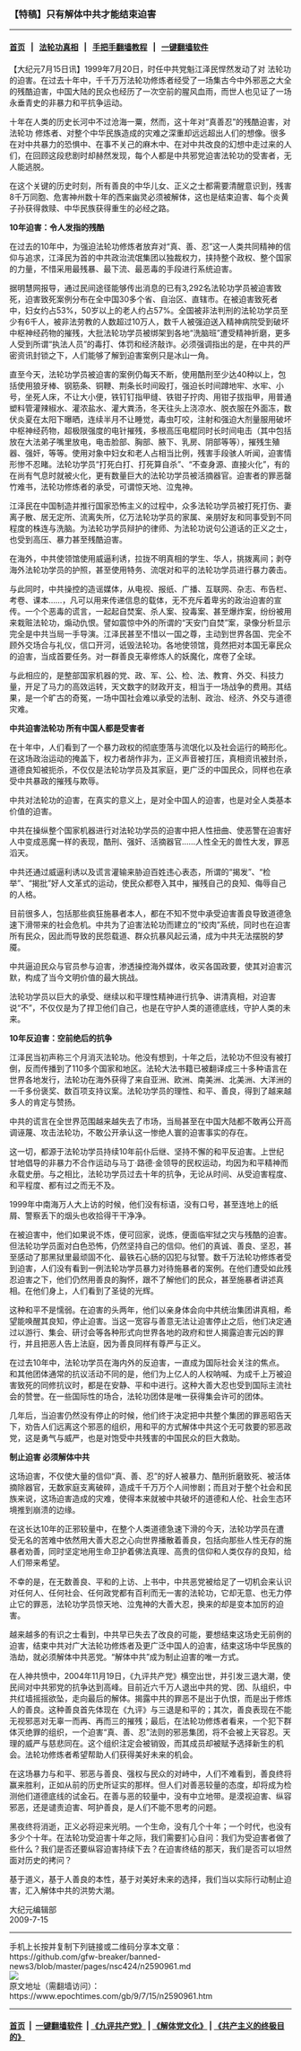 ### 【特稿】只有解体中共才能结束迫害
------------------------

#### [首页](https://github.com/gfw-breaker/banned-news3/blob/master/README.md) &nbsp;&nbsp;|&nbsp;&nbsp; [法轮功真相](https://github.com/begood0513/basic/blob/master/README.md)  &nbsp;&nbsp;|&nbsp;&nbsp; [手把手翻墙教程](https://github.com/gfw-breaker/guides/wiki)  &nbsp;&nbsp;|&nbsp;&nbsp; [一键翻墙软件](https://github.com/gfw-breaker/nogfw/blob/master/README.md)  



<div><p>
 【大纪元7月15日讯】1999年7月20日，时任中共党魁江泽民悍然发动了对
 <ok href="https://www.epochtimes.com/gb/tag/%E6%B3%95%E8%BD%AE%E5%8A%9F.html">
  法轮功
 </ok>
 的迫害。在过去十年中，千千万万法轮功修炼者经受了一场集古今中外邪恶之大全的残酷迫害，中国大陆的民众也经历了一次空前的腥风血雨，而世人也见证了一场永垂青史的非暴力和平抗争运动。
</p>
<p>
 十年在人类的历史长河中不过沧海一粟，然而，这十年对“真善忍”的残酷迫害，对
 <ok href="https://www.epochtimes.com/gb/tag/%E6%B3%95%E8%BD%AE%E5%8A%9F.html">
  法轮功
 </ok>
 修炼者、对整个中华民族造成的灾难之深重却远远超出人们的想像。很多在对中共暴力的恐惧中、在事不关己的麻木中、在对中共改良的幻想中走过来的人们，在回顾这段悲剧时却赫然发现，每个人都是中共邪党迫害法轮功的受害者，无人能逃脱。
</p>
<p>
 在这个关键的历史时刻，所有善良的中华儿女、正义之士都需要清醒意识到，残害8千万同胞、危害神州数十年的西来幽灵必须被解体，这也是结束迫害、每个炎黄子孙获得救赎、中华民族获得重生的必经之路。
</p>
<p>
 <b>
  10年迫害：令人发指的残酷
 </b>
</p>
<p>
 在过去的10年中，为强迫法轮功修炼者放弃对“真、善、忍”这一人类共同精神的信仰与追求，江泽民为首的中共政治流氓集团以独裁权力，挟持整个政权、整个国家的力量，不惜采用最残暴、最下流、最恶毒的手段进行系统迫害。
</p>
<p>
 据明慧网报导，通过民间途径能够传出消息的已有3,292名法轮功学员被迫害致死，迫害致死案例分布在全中国30多个省、自治区、直辖市。在被迫害致死者中，妇女约占53%，50岁以上的老人约占57%。全国被非法判刑的法轮功学员至少有6千人，被非法劳教的人数超过10万人，数千人被强迫送入精神病院受到破坏中枢神经药物的摧残，大批法轮功学员被绑架到各地“洗脑班”遭受精神折磨，更多人受到所谓“执法人员”的毒打、体罚和经济敲诈。必须强调指出的是，在中共的严密资讯封锁之下，人们能够了解到迫害案例只是冰山一角。
</p>
<p>
 直至今天，法轮功学员被迫害的案例仍每天不断，使用酷刑至少达40种以上，包括使用狼牙棒、钢筋条、铜鞭、荆条长时间殴打，强迫长时间蹲地牢、水牢、小号，坐死人床，不让大小便，铁钉钉指甲缝、铁钳子拧肉、用钳子拔指甲，用普通塑料管灌辣椒水、灌浓盐水、灌大粪汤，冬天往头上浇凉水、脱衣服在外面冻，数伏炎夏在太阳下曝晒，连续半月不让睡觉，毒虫叮咬，注射和强迫大剂量服用破坏中枢神经药物，超极限强度的电针摧残，多根高压电棍同时长时间电击（其中包括放在大法弟子嘴里放电，电击脸部、胸部、腋下、乳房、阴部等等），摧残生殖器、强奸，等等。使用对象中妇女和老人占相当比例，残害手段骇人听闻，迫害情形惨不忍睹。法轮功学员“打死白打、打死算自杀”、“不查身源、直接火化”，有的在尚有气息时就被火化，更有数量巨大的法轮功学员被活摘器官。迫害者的罪恶罄竹难书，法轮功修炼者的承受，可谓惊天地、泣鬼神。
</p>
<p>
 江泽民在中国制造并推行国家恐怖主义的过程中，众多法轮功学员被打死打伤、妻离子散、居无定所、流离失所，亿万法轮功学员的家属、亲朋好友和同事受到不同程度的株连与洗脑。为法轮功学员辩护的律师、为法轮功说句公道话的正义之士，也受到高压、暴力甚至残酷迫害。
</p>
<p>
 在海外，中共使领馆使用威逼利诱，拉拢不明真相的学生、华人，挑拨离间；剥夺海外法轮功学员的护照，甚至使用特务、流氓对和平的法轮功学员进行暴力袭击。
</p>
<p>
 与此同时，中共操控的造谣媒体，从电视、报纸、广播、互联网、杂志、布告栏、考卷、课本……，凡可以用来传递信息的载体，无不充斥着卑劣的政治迫害的宣传。一个个恶毒的谎言，一起起自焚案、杀人案、投毒案、甚至爆炸案，纷纷被用来栽赃法轮功，煽动仇恨。譬如震惊中外的所谓的“天安门自焚”案，录像分析显示完全是中共当局一手导演。江泽民甚至不惜以一国之尊，主动到世界各国、完全不顾外交场合与礼仪，信口开河，诋毁法轮功。各地使领馆，竟然把对本国无辜民众的迫害，当成首要任务。对一群善良无辜修炼人的妖魔化，席卷了全球。
</p>
<p>
 与此相应的，是整部国家机器的党、政、军、公、检、法、教育、外交、科技力量，开足了马力的高效运转，天文数字的财政开支，相当于一场战争的费用。其结果，是一个旷古的奇冤，一场中国社会难以承受的法制、政治、经济、外交与道德灾难。
</p>
<p>
 <b>
  中共迫害法轮功 所有中国人都是受害者
 </b>
</p>
<p>
 在十年中，人们看到了一个暴力政权的彻底堕落与流氓化以及社会运行的畸形化。在这场政治运动的掩盖下，权力者胡作非为，正义声音被打压，真相资讯被封杀，道德良知被扼杀，不仅仅是法轮功学员及其家庭，更广泛的中国民众，同样也在承受中共暴政的摧残与欺辱。
</p>
<p>
 中共对法轮功的迫害，在真实的意义上，是对全中国人的迫害，也是对全人类基本价值的迫害。
</p>
<p>
 中共在操纵整个国家机器进行对法轮功学员的迫害中把人性扭曲、使恶警在迫害好人中变成恶魔一样的表现，酷刑、强奸、活摘器官……人性全无的兽性大发，罪恶滔天。
</p>
<p>
 中共还通过威逼利诱以及谎言灌输来胁迫百姓违心表态，所谓的“揭发”、“检举”、“揭批”好人文革式的运动，使民众都卷入其中，摧残自己的良知、侮辱自己的人格。
</p>
<p>
 目前很多人，包括那些疯狂施暴者本人，都在不知不觉中承受迫害善良导致道德急速下滑带来的社会危机。中共为了迫害法轮功而建立的“绞肉”系统，同时也在迫害所有民众，因此而导致的民怨载道、群众抗暴风起云涌，成为中共无法摆脱的梦魇。
</p>
<p>
 中共逼迫民众与官员参与迫害，渗透操控海外媒体，收买各国政要，使其对迫害沉默，构成了当今文明价值的最大挑战。
</p>
<p>
 法轮功学员以巨大的承受、继续以和平理性精神进行抗争、讲清真相，对迫害说“不”，不仅仅是为了捍卫他们自己，也是在守护人类的道德底线，守护人类的未来。
</p>
<p>
 <b>
  10年反迫害：空前绝后的抗争
 </b>
</p>
<p>
 江泽民当初声称三个月消灭法轮功。他没有想到，十年之后，法轮功不但没有被打倒，反而传播到了110多个国家和地区。法轮大法书籍已被翻译成三十多种语言在世界各地发行，法轮功在海外获得了来自亚洲、欧洲、南美洲、北美洲、大洋洲的一千多份褒奖、数百项支持议案。法轮功学员的理性、和平、善良，得到了越来越多人的肯定与赞扬。
</p>
<p>
 中共的谎言在全世界范围越来越失去了市场，当局甚至在中国大陆都不敢再公开高调诬蔑、攻击法轮功，不敢公开承认这一惨绝人寰的迫害事实的存在。
</p>
<p>
 这一切，都源于法轮功学员持续10年前仆后继、坚持不懈的和平反迫害。上世纪甘地倡导的非暴力不合作运动与马丁‧路德‧金领导的民权运动，均因为和平精神而永载史册。与之相比，法轮功学员过去十年的抗争，无论从时间、从受迫害程度、和平程度、都有过之而无不及。
</p>
<p>
 1999年中南海万人大上访的时候，他们没有标语，没有口号，甚至连地上的纸屑、警察丢下的烟头也收拾得干干净净。
</p>
<p>
 在被迫害中，他们如果说不炼，便可回家，说炼，便面临牢狱之灾与残酷的迫害。但法轮功学员面对白色恐怖，仍然坚持自己的信仰。他们的真诚、善良、坚忍，甚至感动了那黑狱里最顽固不化、最铁石心肠的囚犯与狱警。数千万法轮功修炼者受到迫害，人们没有看到一例法轮功学员暴力对待施暴者的案例。在他们遭受如此残忍迫害之下，他们仍然用善良的胸怀，跟不了解他们的民众，甚至施暴者讲述真相。在他们身上，人们看到了圣徒的光辉。
</p>
<p>
 这种和平不是懦弱。在迫害的头两年，他们以亲身体会向中共统治集团讲真相，希望能唤醒其良知，停止迫害。当这一宽容与善意无法让迫害停止之后，他们决定通过以游行、集会、研讨会等各种形式向世界各地的政府和世人揭露迫害元凶的罪行，并且把恶人告上法庭，因为善良同样有尊严与正义。
</p>
<p>
 在过去10年中，法轮功学员在海内外的反迫害，一直成为国际社会关注的焦点。和其他团体通常的抗议活动不同的是，他们为上亿人的人权呐喊、为成千上万被迫害致死的同修抗议时，都是在安静、平和中进行。这种大善大忍也受到国际主流社会的赞誉。在一些国际性的场合，法轮功团体是唯一获得集会许可的团体。
</p>
<p>
 几年后，当迫害仍然没有停止的时候，他们终于决定把中共整个集团的罪恶昭告天下，劝告人们远离这个邪恶的组织，用和平的方式解体中共这个无可救要的邪恶政党，这是勇气与威严，也是对饱受中共残害的中国民众的巨大救助。
</p>
<p>
 <b>
  制止迫害 必须解体中共
 </b>
</p>
<p>
 这场迫害，不仅使大量的信仰“真、善、忍”的好人被暴力、酷刑折磨致死、被活体摘除器官，无数家庭支离破碎，造成千千万万个人间惨剧；而且对于整个社会和民族来说，这场迫害造成的灾难，使得本来就被中共破坏的道德和人伦、社会生态环境推到崩溃的边缘。
</p>
<p>
 在这长达10年的正邪较量中，在整个人类道德急速下滑的今天，法轮功学员在遭受无名的苦难中依然用大善大忍之心向世界播散着善良，包括向那些人性无存的施暴者劝善，同时坚定地用生命卫护着佛法真理、高贵的信仰和人类仅存的良知，给人们带来希望。
</p>
<p>
 不幸的是，在无数善良、平和的上访、上书中，中共恶党被给足了一切机会来认识对任何人、任何社会、任何政党都有百利而无一害的法轮功，它却无意、也无力停止它的罪恶，法轮功学员惊天地、泣鬼神的大善大忍，换来的却是变本加厉的迫害。
</p>
<p>
 越来越多的有识之士看到，中共早已失去了改良的可能，要想结束这场史无前例的迫害，结束中共对广大法轮功修炼者及更广泛中国人的迫害，结束这场中华民族的浩劫，就必须解体中共恶党。“解体中共”成为制止迫害的唯一方式。
</p>
<p>
 在人神共愤中，2004年11月19日，《九评共产党》横空出世，并引发三退大潮，使民间对中共邪党的抗争达到高峰。目前近六千万人退出中共的党、团、队组织，中共红墙摇摇欲坠，走向最后的解体。揭露中共的罪恶不是出于仇恨，而是出于修炼人的善良。这种善良首先体现在《九评》与三退是和平的；其次，善良表现在不能无视邪恶对无辜一而再、再而三的摧残；最后，在法轮功修炼者看来，一个犯下群体灭绝罪的组织，一个迫害“真、善、忍”法则的邪恶集团，将不会被上天容忍。天理的威严与慈悲同在。这个组织注定会被销毁，而其成员却被赋予选择新生的机会。法轮功修炼者希望帮助人们获得美好未来的机会。
</p>
<p>
 在这场暴力与和平、邪恶与善良、强权与民众的对峙中，人们不难看到，善良终将赢来胜利，正如从前的历史所证实的那样。但人们对善恶较量的态度，却将成为检测他们道德底线的试金石。在善与恶的较量中，没有中立地带。是漠视迫害、纵容邪恶，还是谴责迫害、呵护善良，是人们不能不思考的问题。
</p>
<p>
 黑夜终将消逝，正义必将迎来光明。一个生命，没有几个十年；一个时代，也没有多少个十年。在法轮功受迫害十年之际，我们需要扪心自问：我们为受迫害者做了些什么？我们是否还要纵容迫害持续下去？在迫害终结的那天，我们是否可以坦然面对历史的拷问？
</p>
<p>
 基于道义，基于人善良的本性，基于对美好未来的选择，我们当以实际行动制止迫害，汇入解体中共的洪势大潮。
</p>
<p>
 大纪元编辑部
 <br/>
 2009-7-15
</p>
</div>
<hr/>
手机上长按并复制下列链接或二维码分享本文章：<br/>
https://github.com/gfw-breaker/banned-news3/blob/master/pages/nsc424/n2590961.md <br/>
<a href='https://github.com/gfw-breaker/banned-news3/blob/master/pages/nsc424/n2590961.md'><img src='https://github.com/gfw-breaker/banned-news3/blob/master/pages/nsc424/n2590961.md.png'/></a> <br/>
原文地址（需翻墙访问）：https://www.epochtimes.com/gb/9/7/15/n2590961.htm


------------------------
#### [首页](https://github.com/gfw-breaker/banned-news3/blob/master/README.md) &nbsp;|&nbsp; [一键翻墙软件](https://github.com/gfw-breaker/nogfw/blob/master/README.md) &nbsp;| [《九评共产党》](https://github.com/gfw-breaker/9ping.md/blob/master/README.md#九评之一评共产党是什么) | [《解体党文化》](https://github.com/gfw-breaker/jtdwh.md/blob/master/README.md) | [《共产主义的终极目的》](https://github.com/gfw-breaker/gczydzjmd.md/blob/master/README.md)


<img src='http://gfw-breaker.win/banned-news3/pages/nsc424/n2590961.md' width='0px' height='0px'/>
